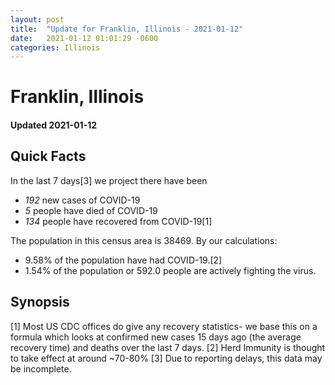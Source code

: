 ```yaml
---
layout: post
title:  "Update for Franklin, Illinois - 2021-01-12"
date:   2021-01-12 01:01:29 -0600
categories: Illinois
---
```


# Franklin, Illinois
#### Updated 2021-01-12

## Quick Facts

In the last 7 days[3] we project there have been
- *192* new cases of COVID-19
- *5* people have died of COVID-19
- *134* people have recovered from COVID-19[1]

The population in this census area is 38469. By our calculations:
- 9.58% of the population have had COVID-19.[2]
- 1.54% of the population or 592.0 people are actively fighting the virus.

## Synopsis




[1] Most US CDC offices do give any recovery statistics- we base this on a formula which looks at confirmed new cases
15 days ago (the average recovery time) and deaths over the last 7 days.
[2] Herd Immunity is thought to take effect at around ~70-80%
[3] Due to reporting delays, this data may be incomplete. 
    